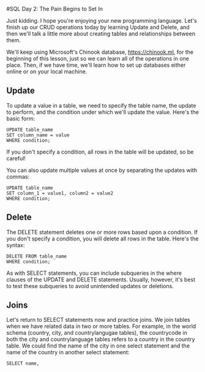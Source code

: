 #SQL Day 2: The Pain Begins to Set In

Just kidding. I hope you're enjoying your new programming language. Let's finish up our CRUD operations today by learning Update and Delete, and then we'll talk a little more about creating tables and relationships between them. 

We'll keep using Microsoft's Chinook database, https://chinook.ml, for the beginning of this lesson, just so we can learn all of the operations in one place. Then, if we have time, we'll learn how to set up databases either online or on your local machine. 

## Update
To update a value in a table, we need to specify the table name, the update to perform, and the condition under which we'll update the value. Here's the basic form: 

```
UPDATE table_name
SET column_name = value
WHERE condition;
```

If you don't specify a condition, all rows in the table will be updated, so be careful!

You can also update multiple values at once by separating the updates with commas:

```
UPDATE table_name
SET column_1 = value1, column2 = value2
WHERE condition;
```

## Delete
The DELETE statement deletes one or more rows based upon a condition. If you don't specify a condition, you will delete all rows in the table. Here's the syntax: 

```
DELETE FROM table_name
WHERE condition;
```

As with SELECT statements, you can include subqueries in the where clauses of the UPDATE and DELETE statements. Usually, however, it's best to test these subqueries to avoid unintended updates or deletions. 

## Joins
Let's return to SELECT statements now and practice joins. We join tables when we have related data in two or more tables. For example, in the world schema (country, city, and countrylangugae tables), the countrycode in both the city and countrylanguage tables refers to a country in the country table. We could find the name of the city in one select statement and the name of the country in another select statement: 

```
SELECT name, 
